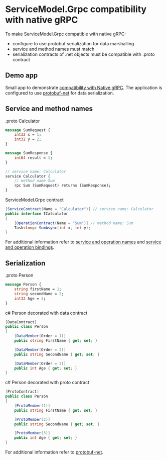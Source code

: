 # ServiceModel.Grpc compatibility with native gRPC

To make ServiceModel.Grpc compatible with native gRPC:

- configure to use protobuf serialization for data marshalling
- service and method names must match
- serialization contracts of .net objects must be compatible with .proto contract

## Demo app

Small app to demonstrate [compatibility with Native gRPC](https://github.com/max-ieremenko/ServiceModel.Grpc/tree/master/Examples/CompatibilityWithNativegRPC).
The application is configured to use [protobuf-net](https://www.nuget.org/packages/protobuf-net/) for data serialization.

## Service and method names

.proto Calculator

``` proto
message SumRequest {
    int32 x = 1;
    int32 y = 2;
}

message SumResponse {
    int64 result = 1;
}

// service name: Calculator
service Calculator {
    // method name Sum
    rpc Sum (SumRequest) returns (SumResponse);
}
```

ServiceModel.Grpc contract

``` c#
[ServiceContract(Name = "Calculator")] // service name: Calculator
public interface ICalculator
{
    [OperationContract(Name = "Sum")] // method name: Sum
    Task<long> SumAsync(int x, int y);
}
```

For additional information refer to [service and operation names](ServiceAndOperationName.md) and [service and operation bindings](ServiceAndOperationBinding.md).

## Serialization

.proto Person

``` proto
message Person {
    string firstName = 1;
    string secondName = 2;
    int32 Age = 3;
}
```

c# Person decorated with data contract

``` c#
[DataContract]
public class Person
{
    [DataMember(Order = 1)]
    public string FirstName { get; set; }

    [DataMember(Order = 2)]
    public string SecondName { get; set; }

    [DataMember(Order = 3)]
    public int Age { get; set; }
}
```

c# Person decorated with proto contract

``` c#
[ProtoContract]
public class Person
{
    [ProtoMember(1)]
    public string FirstName { get; set; }

    [ProtoMember(2)]
    public string SecondName { get; set; }

    [ProtoMember(3)]
    public int Age { get; set; }
}
```

For additional information refer to [protobuf-net](https://github.com/protobuf-net/protobuf-net).